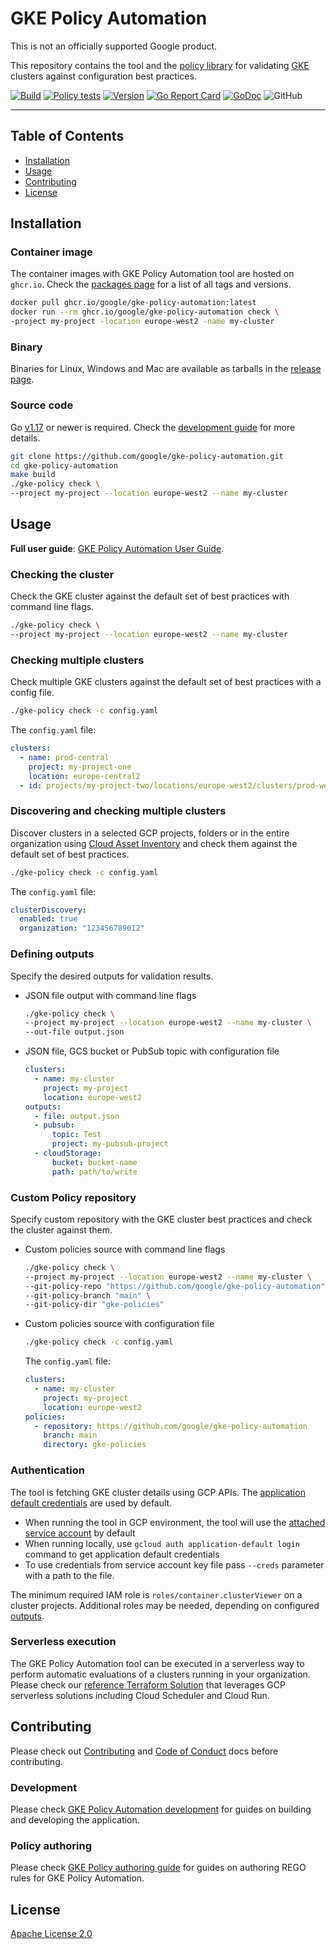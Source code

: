 # GKE Policy Automation

This is not an officially supported Google product.

This repository contains the tool and the [policy library](./gke-policies) for validating [GKE](https://cloud.google.com/kubernetes-engine)
clusters against configuration best practices.

[![Build](https://github.com/google/gke-policy-automation/actions/workflows/build.yml/badge.svg)](https://github.com/google/gke-policy-automation/actions/workflows/build.yml)
[![Policy tests](https://github.com/google/gke-policy-automation/actions/workflows/policy-test.yml/badge.svg)](https://github.com/google/gke-policy-automation/actions/workflows/policy-test.yml)
[![Version](https://img.shields.io/github/v/release/google/gke-policy-automation?label=version)](https://img.shields.io/github/v/release/google/gke-policy-automation?label=version)
[![Go Report Card](https://goreportcard.com/badge/github.com/google/gke-policy-automation)](https://goreportcard.com/report/github.com/google/gke-policy-automation)
[![GoDoc](https://godoc.org/github.com/google/gke-policy-automation?status.svg)](https://godoc.org/github.com/google/gke-policy-automation)
![GitHub](https://img.shields.io/github/license/google/gke-policy-automation)

---

## Table of Contents

* [Installation](#installation)
* [Usage](#usage)
* [Contributing](#contributing)
* [License](#license)

## Installation

### Container image

The container images with GKE Policy Automation tool are hosted on `ghcr.io`. Check the [packages page](https://github.com/google/gke-policy-automation/pkgs/container/gke-policy-automation)
for a list of all tags and versions.

```sh
docker pull ghcr.io/google/gke-policy-automation:latest
docker run --rm ghcr.io/google/gke-policy-automation check \
-project my-project -location europe-west2 -name my-cluster
```

### Binary

Binaries for Linux, Windows and Mac are available as tarballs in the
[release page](https://github.com/google/gke-policy-automation/releases).

### Source code

Go [v1.17](https://go.dev/doc/install) or newer is required. Check the [development guide](./DEVELOPMENT.md)
for more details.

```sh
git clone https://github.com/google/gke-policy-automation.git
cd gke-policy-automation
make build
./gke-policy check \
--project my-project --location europe-west2 --name my-cluster
```

## Usage

**Full user guide**: [GKE Policy Automation User Guide](./docs/user-guide.md).

### Checking the cluster

Check the GKE cluster against the default set of best practices with command line flags.

```sh
./gke-policy check \
--project my-project --location europe-west2 --name my-cluster
```

### Checking multiple clusters

Check multiple GKE clusters against the default set of best practices with a config file.

```sh
./gke-policy check -c config.yaml
```

The `config.yaml` file:

```yaml
clusters:
  - name: prod-central
    project: my-project-one
    location: europe-central2
  - id: projects/my-project-two/locations/europe-west2/clusters/prod-west
```

### Discovering and checking multiple clusters

Discover clusters in a selected GCP projects, folders or in the entire organization using
[Cloud Asset Inventory](https://cloud.google.com/asset-inventory) and check them against the default
set of best practices.

```sh
./gke-policy check -c config.yaml
```

The `config.yaml` file:

```yaml
clusterDiscovery:
  enabled: true
  organization: "123456789012"
```

### Defining outputs

Specify the desired outputs for validation results.

* JSON file output with command line flags

  ```sh
  ./gke-policy check \
  --project my-project --location europe-west2 --name my-cluster \
  --out-file output.json
  ```

* JSON file, GCS bucket or PubSub topic with configuration file

  ```yaml
  clusters:
    - name: my-cluster
      project: my-project
      location: europe-west2
  outputs:
    - file: output.json
    - pubsub:
        topic: Test
        project: my-pubsub-project
    - cloudStorage:
        bucket: bucket-name
        path: path/to/write
  ```

### Custom Policy repository

Specify custom repository with the GKE cluster best practices and check the cluster against them.

* Custom policies source with command line flags

  ```sh
  ./gke-policy check \
  --project my-project --location europe-west2 --name my-cluster \
  --git-policy-repo "https://github.com/google/gke-policy-automation" \
  --git-policy-branch "main" \
  --git-policy-dir "gke-policies"
  ```

* Custom policies source with configuration file

  ```sh
  ./gke-policy check -c config.yaml
  ```

  The `config.yaml` file:

  ```yaml
  clusters:
    - name: my-cluster
      project: my-project
      location: europe-west2
  policies:
    - repository: https://github.com/google/gke-policy-automation
      branch: main
      directory: gke-policies
  ```

### Authentication

The tool is fetching GKE cluster details using GCP APIs. The [application default credentials](https://cloud.google.com/docs/authentication/production)
are used by default.

* When running the tool in GCP environment, the tool will use the [attached service account](https://cloud.google.com/iam/docs/impersonating-service-accounts#attaching-to-resources)
by default
* When running locally, use `gcloud auth application-default login` command to get application
default credentials
* To use credentials from service account key file pass `--creds` parameter with a path to the file.

The minimum required IAM role is `roles/container.clusterViewer`
on a cluster projects. Additional roles may be needed, depending on configured [outputs](./docs/user-guide.md#outputs).

### Serverless execution

The GKE Policy Automation tool can be executed in a serverless way to perform automatic evaluations
of a clusters running in your organization. Please check our [reference Terraform Solution](./terraform/README.md)
that leverages GCP serverless solutions including Cloud Scheduler and Cloud Run.

## Contributing

Please check out [Contributing](./CONTRIBUTING.md) and [Code of Conduct](./docs/code-of-conduct.md)
docs before contributing.

### Development

Please check [GKE Policy Automation development](./DEVELOPMENT.md) for guides on building and developing
the application.

### Policy authoring

Please check [GKE Policy authoring guide](./gke-policies/README.md) for guides on authoring REGO rules
for GKE Policy Automation.

## License

[Apache License 2.0](LICENSE)
